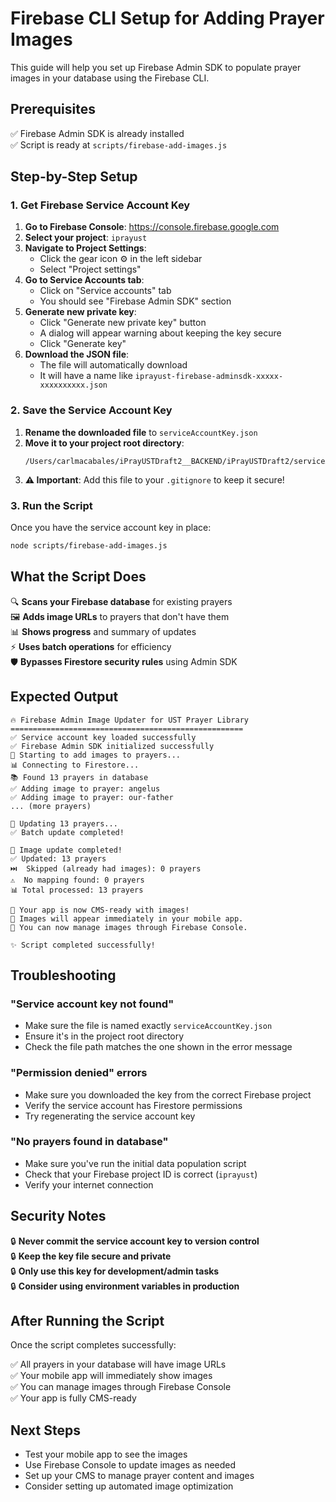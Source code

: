 # Firebase CLI Setup for Adding Prayer Images

This guide will help you set up Firebase Admin SDK to populate prayer images in your database using the Firebase CLI.

## Prerequisites

✅ Firebase Admin SDK is already installed  
✅ Script is ready at `scripts/firebase-add-images.js`

## Step-by-Step Setup

### 1. Get Firebase Service Account Key

1. **Go to Firebase Console**: https://console.firebase.google.com
2. **Select your project**: `iprayust`
3. **Navigate to Project Settings**:
   - Click the gear icon ⚙️ in the left sidebar
   - Select "Project settings"
4. **Go to Service Accounts tab**:
   - Click on "Service accounts" tab
   - You should see "Firebase Admin SDK" section
5. **Generate new private key**:
   - Click "Generate new private key" button
   - A dialog will appear warning about keeping the key secure
   - Click "Generate key"
6. **Download the JSON file**:
   - The file will automatically download
   - It will have a name like `iprayust-firebase-adminsdk-xxxxx-xxxxxxxxxx.json`

### 2. Save the Service Account Key

1. **Rename the downloaded file** to `serviceAccountKey.json`
2. **Move it to your project root directory**:
   ```
   /Users/carlmacabales/iPrayUSTDraft2__BACKEND/iPrayUSTDraft2/serviceAccountKey.json
   ```
3. **⚠️ Important**: Add this file to your `.gitignore` to keep it secure!

### 3. Run the Script

Once you have the service account key in place:

```bash
node scripts/firebase-add-images.js
```

## What the Script Does

🔍 **Scans your Firebase database** for existing prayers  
🖼️ **Adds image URLs** to prayers that don't have them  
📊 **Shows progress** and summary of updates  
⚡ **Uses batch operations** for efficiency  
🛡️ **Bypasses Firestore security rules** using Admin SDK  

## Expected Output

```
🔥 Firebase Admin Image Updater for UST Prayer Library
====================================================
✅ Service account key loaded successfully
✅ Firebase Admin SDK initialized successfully
🚀 Starting to add images to prayers...
📊 Connecting to Firestore...
📚 Found 13 prayers in database
✅ Adding image to prayer: angelus
✅ Adding image to prayer: our-father
... (more prayers)

🔄 Updating 13 prayers...
✅ Batch update completed!

🎉 Image update completed!
✅ Updated: 13 prayers
⏭️  Skipped (already had images): 0 prayers
⚠️  No mapping found: 0 prayers
📊 Total processed: 13 prayers

🚀 Your app is now CMS-ready with images!
📱 Images will appear immediately in your mobile app.
🎯 You can now manage images through Firebase Console.

✨ Script completed successfully!
```

## Troubleshooting

### "Service account key not found"
- Make sure the file is named exactly `serviceAccountKey.json`
- Ensure it's in the project root directory
- Check the file path matches the one shown in the error message

### "Permission denied" errors
- Make sure you downloaded the key from the correct Firebase project
- Verify the service account has Firestore permissions
- Try regenerating the service account key

### "No prayers found in database"
- Make sure you've run the initial data population script
- Check that your Firebase project ID is correct (`iprayust`)
- Verify your internet connection

## Security Notes

🔒 **Never commit the service account key to version control**  
🔒 **Keep the key file secure and private**  
🔒 **Only use this key for development/admin tasks**  
🔒 **Consider using environment variables in production**  

## After Running the Script

Once the script completes successfully:

✅ All prayers in your database will have image URLs  
✅ Your mobile app will immediately show images  
✅ You can manage images through Firebase Console  
✅ Your app is fully CMS-ready  

## Next Steps

- Test your mobile app to see the images
- Use Firebase Console to update images as needed
- Set up your CMS to manage prayer content and images
- Consider setting up automated image optimization